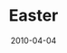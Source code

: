 ---
layout: message
category: message
series: "Free"
title: "Easter"
date: 2010-04-04
audio-description: "Brian Tome talks about how Jesus endured the ultimate rejection and returned from the dead."
audio: "http://s3.amazonaws.com/crossroadsaudiomessages/Easter2010.mp3"
audio-title: "Easter 2010"
audio-duration: "29:53"
program-description: ""
program: "http://www.crossroads.net/players/media/hq/04_03-04_10Program.pdf"
program-title: "Easter 2010 (Program)"
video-description: "Brian Tome talks about how Jesus endured the ultimate rejection and returned from the dead."
video-title: "Easter 2010"
video: "https://s3.amazonaws.com/crossroadsvideomessages/Easter2010.mp4"
video-poster: "https://www.crossroads.net/uploadedfiles/Easter2010-still.jpg"
---